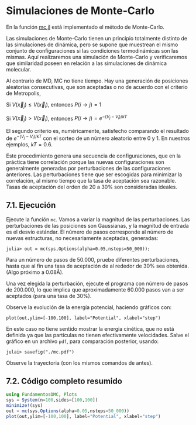 
# Simulaciones de Monte-Carlo

En la función [mc.jl](https://github.com/m3g/FundamentosDMC.jl/blob/master/src/mc.jl) está implementado el método de Monte-Carlo.

Las simulaciones de Monte-Carlo tienen un principio totalmente distinto
de las simulaciones de dinámica, pero se supone que muestrean el mismo
conjunto de configuraciones si las condiciones termodinámicas son las
mismas. Aquí realizaremos una simulación de Monte-Carlo y verificaremos
que similaridad poseen en relación a las simulaciones de dinámica
molecular. 

Al contrario de MD, MC no tiene tiempo. Hay una generación de posiciones
aleatorias consecutivas, que son aceptadas o no de acuerdo con el
criterio de Metropolis,

Si $V(\vec{x}_j) \leqslant V(\vec{x}_i)$, entonces $P(i\to j) = 1$ 

Si $V(\vec{x}_j) > V(\vec{x}_i)$, entonces $P(i\to j) = e^{-(V_j-V_i)/kT}$

El segundo criterio es, numéricamente, satisfecho comparando el
resultado de $e^{-(V_j-V_i)/kT}$ con el sorteo de un número aleatorio
entre 0 y 1. En nuestros ejemplos, $kT=0.6$.

Este procedimiento genera una secuencia de configuraciones, que en la
práctica tiene correlación porque las nuevas configuraciones son
generalmente generadas por perturbaciones de las configuraciones
anteriores. Las perturbaciones tiene que ser escogidas para minimizar la
correlación, al mismo tiempo que la tasa de aceptación sea razonable.
Tasas de aceptación del orden de 20 a 30\% son consideradas ideales. 

## 7.1. Ejecución

Ejecute la función `mc`. Vamos a variar la magnitud de las perturbaciones. Las perturbaciones de las posiciones son Gaussianas, y la magnitud de
entrada es el desvío estándar. El número de pasos corresponde al número
de nuevas estructuras, no necesariamente aceptadas, generadas:

```julia-repl
julia> out = mc(sys,Options(alpha=0.05,nsteps=50_000));
```

Para un número de pasos de 50.000, pruebe diferentes perturbaciones,
hasta que al fin una tasa de aceptación de al rededor de 30\% sea
obtenida. (Algo próximo a $0.08\textrm{\AA}$). 

Una vez elegida la perturbación, ejecute el programa con número de pasos
de 200.000, lo que implica que aproximadamente 60.000 pasos van a ser
aceptados (para una tasa de 30\%). 

Observe la evolución de la energía potencial, haciendo gráficos con: 

```julia-repl
plot(out,ylim=[-100,100], label="Potential", xlabel="step")
```

En este caso no tiene sentido mostrar la energia cinética, que no está definida ya que las partículas no tienen efectivamente velocidades. Salve el gráfico en un archivo `pdf`, para comparación posterior, usando: 
```julia-repl
julai> savefig("./mc.pdf")
```

Observe la trayectoria (con los mismos comandos de antes). 

## 7.2. Código completo resumido

```julia
using FundamentosDMC, Plots
sys = System(n=100,sides=[100,100])
minimize!(sys)
out = mc(sys,Options(alpha=0.05,nsteps=50_000))
plot(out,ylim=[-100,100], label="Potential", xlabel="step")
```
